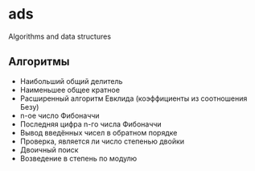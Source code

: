 # ads
Algorithms and data structures

## Алгоритмы
- Наибольший общий делитель
- Наименьшее общее кратное
- Расширенный алгоритм Евклида (коэффициенты из соотношения Безу)
- n-ое число Фибоначчи
- Последняя цифра n-го числа Фибоначчи
- Вывод введённых чисел в обратном порядке
- Проверка, является ли число степенью двойки
- Двоичный поиск
- Возведение в степень по модулю
